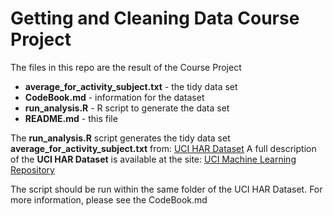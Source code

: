 # Getting and Cleaning Data Course Project

The files in this repo are the result of the Course Project

* **average_for_activity_subject.txt** - the tidy data set
* **CodeBook.md** - information for the dataset
* **run_analysis.R** - R script to generate the data set
* **README.md** - this file

The **run_analysis.R** script generates the tidy data set **average_for_activity_subject.txt** from:
[UCI HAR Dataset](https://d396qusza40orc.cloudfront.net/getdata%2Fprojectfiles%2FUCI%20HAR%20Dataset.zip)
A full description of the **UCI HAR Dataset** is available at the site:
[UCI Machine Learning Repository](http://archive.ics.uci.edu/ml/datasets/Human+Activity+Recognition+Using+Smartphones)

The script should be run within the same folder of the UCI HAR Dataset.
For more information, please see the CodeBook.md